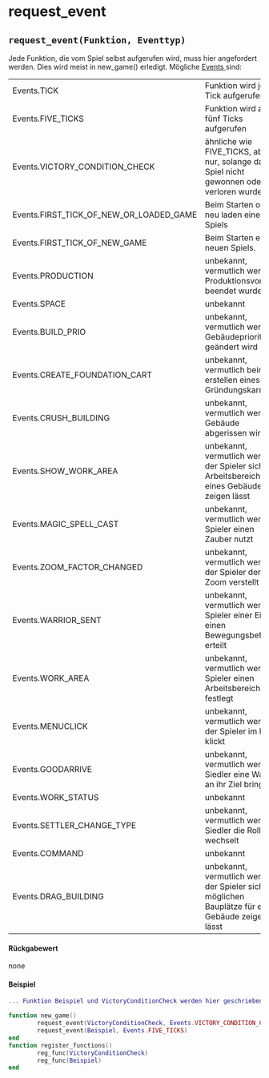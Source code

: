 # request_event

## `request_event(Funktion, Eventtyp)`

Jede Funktion, die vom Spiel selbst aufgerufen wird, muss hier angefordert werden. Dies wird meist in new_game() erledigt. Mögliche [Events ](../../api-enums/events.md)sind:

|                                               |                                                                                                  |
| --------------------------------------------- | ------------------------------------------------------------------------------------------------ |
| Events.TICK                                   | Funktion wird jeden Tick aufgerufen                                                              |
| Events.FIVE_TICKS                            | Funktion wird alle fünf Ticks aufgerufen                                                         |
| Events.VICTORY_CONDITION_CHECK              | ähnliche wie FIVE_TICKS, aber nur, solange das Spiel nicht gewonnen oder verloren wurde         |
| Events.FIRST_TICK_OF_NEW_OR_LOADED_GAME | Beim Starten oder neu laden eines Spiels                                                         |
| Events.FIRST_TICK_OF_NEW_GAME             | Beim Starten eines neuen Spiels.                                                                 |
| Events.PRODUCTION                             | unbekannt, vermutlich wenn ein Produktionsvorgang beendet wurde.                                 |
| Events.SPACE                                  | unbekannt                                                                                        |
| Events.BUILD_PRIO                            | unbekannt, vermutlich wenn die Gebäudepriorität geändert wird                                    |
| Events.CREATE_FOUNDATION_CART               | unbekannt, vermutlich beim erstellen eines Gründungskarrens.                                     |
| Events.CRUSH_BUILDING                        | unbekannt, vermutlich wenn ein Gebäude abgerissen wird                                           |
| Events.SHOW_WORK_AREA                       | unbekannt, vermutlich wenn der Spieler sich den Arbeitsbereich eines Gebäudes zeigen lässt       |
| Events.MAGIC_SPELL_CAST                     | unbekannt, vermutlich wenn ein Spieler einen Zauber nutzt                                        |
| Events.ZOOM_FACTOR_CHANGED                  | unbekannt, vermutlich wenn der Spieler den Zoom verstellt                                        |
| Events.WARRIOR_SENT                          | unbekannt, vermutlich wenn ein Spieler einer Einheit einen Bewegungsbefehl erteilt               |
| Events.WORK_AREA                             | unbekannt, vermutlich wenn ein Spieler einen Arbeitsbereich neu festlegt                         |
| Events.MENUCLICK                              | unbekannt, vermutlich wenn der Spieler im Menü klickt                                            |
| Events.GOODARRIVE                             | unbekannt, vermutlich wenn ein Siedler eine Ware an ihr Ziel bringt                              |
| Events.WORK_STATUS                           | unbekannt                                                                                        |
| Events.SETTLER_CHANGE_TYPE                  | unbekannt, vermutlich wenn ein Siedler die Rolle wechselt                                        |
| Events.COMMAND                                | unbekannt                                                                                        |
| Events.DRAG_BUILDING                         | unbekannt, vermutlich wenn der Spieler sich die möglichen Bauplätze für ein Gebäude zeigen lässt |

#### Rückgabewert

none

#### Beispiel

```lua
... Funktion Beispiel und VictoryConditionCheck werden hier geschrieben ...

function new_game()
        request_event(VictoryConditionCheck, Events.VICTORY_CONDITION_CHECK)
        request_event(Beispiel, Events.FIVE_TICKS)
end
function register_functions()
        reg_func(VictoryConditionCheck)
        reg_func(Beispiel)
end
```
